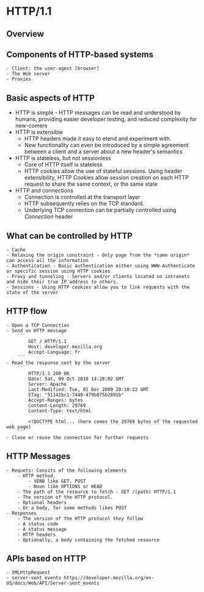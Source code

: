 # HTTP/1.1

## Overview


## Components of HTTP-based systems

```
- Client: the user-agent [browser]
- The Web server
- Proxies
```

## Basic aspects of HTTP

- HTTP is simple - HTTP messages can be read and understood by humans, providing easier developer testing, and reduced complexity for new-comers
- HTTP is extensible 
	- HTTP headers made it easy to etend and experiment with. 
	- New functionality can even be introduced by a simple agreement between a client and a server about a new header's semantics
- HTTP is stateless, but not sessionless
	- Core of HTTP itself is stateless
	- HTTP cookies allow the use of stateful sessions. Using header extensibility, HTTP Cookies allow session creation on each HTTP request to share the same context, or the same state
- HTTP and connections
	- Connection is controlled at the transport layer
	- HTTP subsequently relies on the TCP standard.
	- Underlying TCP connection can be partially controlled using *Connection* header

## What can be controlled by HTTP
	- Cache
	- Relaxing the origin constraint - Only page from the *same origin* can access all the information
	- Authentication - Basic authentication either using WWW-Authenticate or specific session using HTTP cookies
	- Proxy and tunneling - Servers and/or clients located on intranets and hide their true IP address to others.
	- Sessions - Using HTTP cookies allow you to link requests with the state of the server

## HTTP flow
	- Open a TCP Connection
	- Send an HTTP message
		```
			GET / HTTP/1.1
			Host: developer.mozilla.org
			Accept-Language: fr
		```
	- Read the response sent by the server
		```
			HTTP/1.1 200 OK
			Date: Sat, 09 Oct 2010 14:28:02 GMT
			Server: Apache
			Last-Modified: Tue, 01 Dec 2009 20:18:22 GMT
			ETag: "51142bc1-7449-479b075b2891b"
			Accept-Ranges: bytes
			Content-Length: 29769
			Content-Type: text/html

			<!DOCTYPE html... (here comes the 29769 bytes of the requested web page)
		```
	- Close or reuse the connection for further requests

## HTTP Messages
	- Requets: Consits of the following elements
		- HTTP method, 
			- VERB like GET, POST
			- Noun like OPTIONS or HEAD
		- The path of the resource to fetch - GET /(path) HTTP/1.1
		- The version of the HTTP protocol.
		- Optional headers
		- Or a body, for some methods likes POST
	- Responses
		- The version of the HTTP protocol they follow
		- A status code
		- A status message
		- HTTP headers
		- Optionally, a body containing the fetched resource

## APIs based on HTTP
	- XMLHttpRequest
	- server-sent events https://developer.mozilla.org/en-US/docs/Web/API/Server-sent_events

